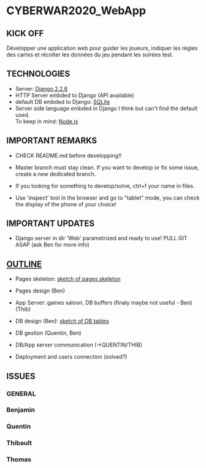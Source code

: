 # CYBERWAR2020_WebApp
## KICK OFF
Développer une application web pour guider les joueurs, indiquer les règles des cartes et récolter les données du jeu pendant les soirées test.

## TECHNOLOGIES
- Server: [Django 2.2.6](https://docs.djangoproject.com/en/2.2/intro/tutorial01/)
- HTTP Server embded to Django (API available)
- default DB embded to Django: [SQLite](https://sqlite.org/index.html)
- Server side language embded in Django I think but can't find the default used.  
  To keep in mind: [Node.js](https://www.hongkiat.com/blog/node-js-server-side-javascript/)

## IMPORTANT REMARKS
* CHECK README.md before developping!!

* Master branch must stay clean. If you want to develop or fix some issue, create a new dedicated branch.

* If you looking for something to develop/solve, ctrl+f your name in files.

* Use 'inspect' tool in the browser and go to "tablet" mode, you can check the display of the phone of your choice!

## IMPORTANT UPDATES
* Django server in dir 'Web' parametrized and ready to use! PULL GIT ASAP (ask Ben for more info)


## [OUTLINE](https://gitlab.montefiore.ulg.ac.be/Benjamin/cyberwar2020_webapp/blob/master/PDF/Outline.pdf)

* Pages skeleton: [sketch of pages skeleton](https://gitlab.montefiore.ulg.ac.be/Benjamin/cyberwar2020_webapp/blob/master/PDF/sketchPagesSkeleton.pdf)

* Pages design (Ben)

* App Server: games saloon, DB buffers (finaly maybe not useful - Ben) (Thib)

* DB design (Ben): [sketch of DB tables](https://gitlab.montefiore.ulg.ac.be/Benjamin/cyberwar2020_webapp/blob/master/PDF/sketchTableDB.pdf)

* DB gestion (Quentin, Ben)

* DB/App server communication (->QUENTIN/THIB)

* Deployment and users connection (solved?)

## ISSUES

### GENERAL


### Benjamin


### Quentin

### Thibault

### Thomas
